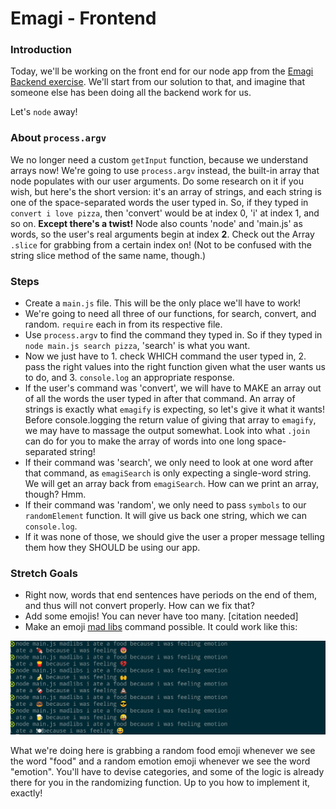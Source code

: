 # Emagi - Frontend

### Introduction

Today, we'll be working on the front end for our node app from the [Emagi Backend exercise](https://github.com/ci-wdi-900/emagi-backend). We'll start from our solution to that, and imagine that someone else has been doing all the backend work for us.

Let's `node` away!


### About `process.argv`

We no longer need a custom `getInput` function, because we understand arrays now! We're going to use `process.argv` instead, the built-in array that node populates with our user arguments. Do some research on it if you wish, but here's the short version: it's an array of strings, and each string is one of the space-separated words the user typed in. So, if they typed in `convert i love pizza`, then 'convert' would be at index 0, 'i' at index 1, and so on. **Except there's a twist!** Node also counts 'node' and 'main.js' as words, so the user's real arguments begin at index **2**. Check out the Array `.slice` for grabbing from a certain index on! (Not to be confused with the string slice method of the same name, though.)


### Steps

* Create a `main.js` file. This will be the only place we'll have to work!
* We're going to need all three of our functions, for search, convert, and random. `require` each in from its respective file.
* Use `process.argv` to find the command they typed in. So if they typed in `node main.js search pizza`, 'search' is what you want.
* Now we just have to 1. check WHICH command the user typed in, 2. pass the right values into the right function given what the user wants us to do, and 3. `console.log` an appropriate response.
* If the user's command was 'convert', we will have to MAKE an array out of all the words the user typed in after that command. An array of strings is exactly what `emagify` is expecting, so let's give it what it wants! Before console.logging the return value of giving that array to `emagify`, we may have to massage the output somewhat. Look into what `.join` can do for you to make the array of words into one long space-separated string!
* If their command was 'search', we only need to look at one word after that command, as `emagiSearch` is only expecting a single-word string. We will get an array back from `emagiSearch`. How can we print an array, though? Hmm.
* If their command was 'random', we only need to pass `symbols` to our `randomElement` function. It will give us back one string, which we can `console.log`.
* If it was none of those, we should give the user a proper message telling them how they SHOULD be using our app.


### Stretch Goals

* Right now, words that end sentences have periods on the end of them, and thus will not convert properly. How can we fix that?
* Add some emojis! You can never have too many. [citation needed]
* Make an emoji [mad libs](https://en.wikipedia.org/wiki/Mad_Libs) command possible. It could work like this:

![a picture of the mad libs command being used](./madlibs.png)

What we're doing here is grabbing a random food emoji whenever we see the word "food" and a random emotion emoji whenever we see the word "emotion". You'll have to devise categories, and some of the logic is already there for you in the randomizing function. Up to you how to implement it, exactly!
